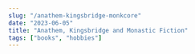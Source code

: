 ```yaml
---
slug: "/anathem-kingsbridge-monkcore"
date: "2023-06-05"
title: "Anathem, Kingsbridge and Monastic Fiction"
tags: ["books", "hobbies"]
---
```



 

